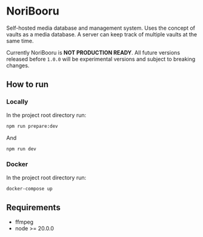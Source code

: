 # NoriBooru
Self-hosted media database and management system.
Uses the concept of vaults as a media database. A server can keep track of multiple vaults at the same time.

Currently NoriBooru is **NOT PRODUCTION READY**. All future versions released before `1.0.0` will be experimental versions and subject to breaking changes.

## How to run

### Locally
In the project root directory run:
```sh
npm run prepare:dev
```
And
```sh
npm run dev
```

### Docker
In the project root directory run:
```sh
docker-compose up
```

## Requirements
- ffmpeg
- node >= 20.0.0
